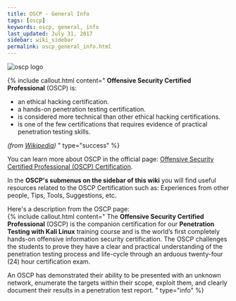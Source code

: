 ```yaml
---
title: OSCP - General Info
tags: [oscp]
keywords: oscp, general, info
last_updated: July 31, 2017
sidebar: wiki_sidebar
permalink: oscp_general_info.html
---
```

![oscp logo](https://i.imgur.com/JlxlVx7.png)

{% include callout.html content="
**Offensive Security Certified Professional** (OSCP) is:  
- an ethical hacking certification.  
- a hands-on penetration testing certification.  
- is considered more technical than other ethical hacking certifications.  
- is one of the few certifications that requires evidence of practical penetration testing skills.  

*(from [Wikipedia](https://en.wikipedia.org/wiki/Offensive_Security_Certified_Professional))*
" type="success" %}

You can learn more about OSCP in the official page: [Offensive Security Certified Professional (OSCP) Certification](https://www.offensive-security.com/information-security-certifications/oscp-offensive-security-certified-professional/).  

In the **OSCP's submenus on the sidebar of this wiki** you will find useful resources related to the OSCP Certification such as: Experiences from other people, Tips, Tools, Suggestions, etc.

Here's a description from the OSCP page:  
{% include callout.html content="
The **Offensive Security Certified Professional** (OSCP) is the companion certification for our **Penetration Testing with Kali Linux** training course and is the world’s first completely hands-on offensive information security certification. The OSCP challenges the students to prove they have a clear and practical understanding of the penetration testing process and life-cycle through an arduous twenty-four (24) hour certification exam.  

An OSCP has demonstrated their ability to be presented with an unknown network, enumerate the targets within their scope, exploit them, and clearly document their results in a penetration test report.
" type="info" %}
